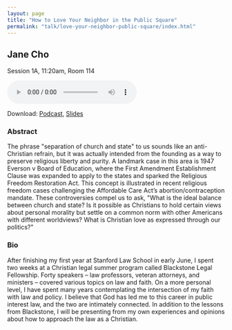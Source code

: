 ```yaml
---
layout: page
title: "How to Love Your Neighbor in the Public Square"
permalink: "talk/love-your-neighbor-public-square/index.html"
---
```


## <span class="talk-speaker">Jane Cho</span>

Session 1A, 11:20am, Room 114

<audio controls><source src="{{ site.baseurl }}/audio/1A-love-your-neighbor-public-square.mp3" type="audio/mpeg"></audio>

Download: <a href="{{ site.baseurl }}/audio/1A-love-your-neighbor-public-square.mp3">Podcast</a>, <a href="{{ site.baseurl }}/slides/1A-love-your-neighbor-public-square.pdf">Slides</a>

### <span class="talk-abstract">Abstract</span>

The phrase "separation of church and state" to us sounds like an anti-Christian refrain, but it was actually intended from the founding as a way to preserve religious liberty and purity. A landmark case in this area is 1947 Everson v Board of Education, where the First Amendment Establishment Clause was expanded to apply to the states and sparked the Religious Freedom Restoration Act. This concept is illustrated in recent religious freedom cases challenging the Affordable Care Act’s abortion/contraception mandate. These controversies compel us to ask, "What is the ideal balance between church and state? Is it possible as Christians to hold certain views about personal morality but settle on a common norm with other Americans with different worldviews? What is Christian love as expressed through our politics?"

### <span class="talk-bio">Bio</span>

After finishing my first year at Stanford Law School in early June, I spent two weeks at a Christian legal summer program called Blackstone Legal Fellowship. Forty speakers – law professors, veteran attorneys, and ministers – covered various topics on law and faith. On a more personal level, I have spent many years contemplating the intersection of my faith with law and policy. I believe that God has led me to this career in public interest law, and the two are intimately connected. In addition to the lessons from Blackstone, I will be presenting from my own experiences and opinions about how to approach the law as a Christian.
